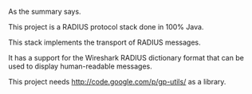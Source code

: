 As the summary says.

This project is a RADIUS protocol stack done in 100% Java.

This stack implements the transport of RADIUS messages.

It has a support for the Wireshark RADIUS dictionary format that can be used to display human-readable messages.

This project needs http://code.google.com/p/gp-utils/ as a library.